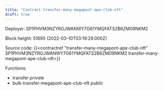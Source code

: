 ```yaml
---
title: "Contract transfer-many-megapont-ape-club-nft"
draft: true
---
```

Deployer: SP1PHVM3NZYRGJWANWY7G61YMQFATS2B6ZM09NKM2


 



Block height: 51695 (2022-03-10T03:19:29.000Z)

Source code: {{<contractref "transfer-many-megapont-ape-club-nft" SP1PHVM3NZYRGJWANWY7G61YMQFATS2B6ZM09NKM2 transfer-many-megapont-ape-club-nft>}}

Functions:

* transfer _private_
* bulk-transfer-megapont-ape-club-nft _public_
